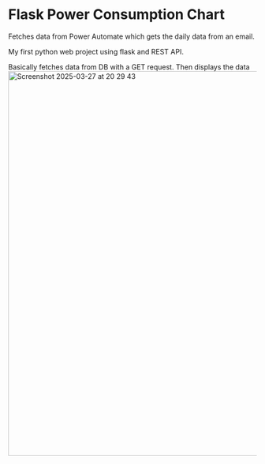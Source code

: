 # Flask Power Consumption Chart
Fetches data from Power Automate which gets the daily data from an email.

My first python web project using flask and REST API.

Basically fetches data from DB with a GET request. Then displays the data 
<img width="780" alt="Screenshot 2025-03-27 at 20 29 43" src="https://github.com/user-attachments/assets/c7e188f1-3895-4598-85a7-8e31d55fa02f" />
